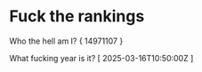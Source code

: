# Fuck the rankings

Who the hell am I?
{ 14971107 }

What fucking year is it?
[ 2025-03-16T10:50:00Z ]
